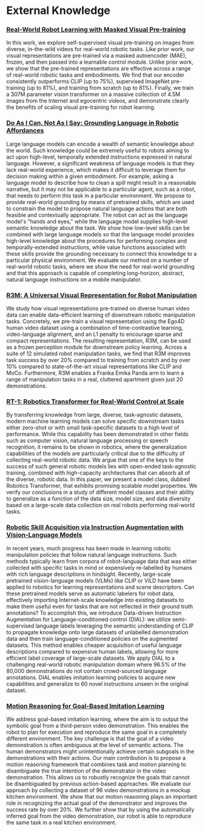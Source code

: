 # External Knowledge

### [Real-World Robot Learning with Masked Visual Pre-training](https://arxiv.org/abs/2210.03109)

In this work, we explore self-supervised visual pre-training on images from diverse, in-the-wild videos for real-world robotic tasks. Like prior work, our visual representations are pre-trained via a masked autoencoder (MAE), frozen, and then passed into a learnable control module. Unlike prior work, we show that the pre-trained representations are effective across a range of real-world robotic tasks and embodiments. We find that our encoder consistently outperforms CLIP (up to 75%), supervised ImageNet pre-training (up to 81%), and training from scratch (up to 81%). Finally, we train a 307M parameter vision transformer on a massive collection of 4.5M images from the Internet and egocentric videos, and demonstrate clearly the benefits of scaling visual pre-training for robot learning.

### [Do As I Can, Not As I Say: Grounding Language in Robotic Affordances](https://arxiv.org/abs/2204.01691)

Large language models can encode a wealth of semantic knowledge about the world. Such knowledge could be extremely useful to robots aiming to act upon high-level, temporally extended instructions expressed in natural language. However, a significant weakness of language models is that they lack real-world experience, which makes it difficult to leverage them for decision making within a given embodiment. For example, asking a language model to describe how to clean a spill might result in a reasonable narrative, but it may not be applicable to a particular agent, such as a robot, that needs to perform this task in a particular environment. We propose to provide real-world grounding by means of pretrained skills, which are used to constrain the model to propose natural language actions that are both feasible and contextually appropriate. The robot can act as the language model's "hands and eyes," while the language model supplies high-level semantic knowledge about the task. We show how low-level skills can be combined with large language models so that the language model provides high-level knowledge about the procedures for performing complex and temporally-extended instructions, while value functions associated with these skills provide the grounding necessary to connect this knowledge to a particular physical environment. We evaluate our method on a number of real-world robotic tasks, where we show the need for real-world grounding and that this approach is capable of completing long-horizon, abstract, natural language instructions on a mobile manipulator.

### [R3M: A Universal Visual Representation for Robot Manipulation](http://arxiv.org/abs/2203.12601)

We study how visual representations pre-trained on diverse human video data can enable data-efficient learning of downstream robotic manipulation tasks. Concretely, we pre-train a visual representation using the Ego4D human video dataset using a combination of time-contrastive learning, video-language alignment, and an L1 penalty to encourage sparse and compact representations. The resulting representation, R3M, can be used as a frozen perception module for downstream policy learning. Across a suite of 12 simulated robot manipulation tasks, we find that R3M improves task success by over 20% compared to training from scratch and by over 10% compared to state-of-the-art visual representations like CLIP and MoCo. Furthermore, R3M enables a Franka Emika Panda arm to learn a range of manipulation tasks in a real, cluttered apartment given just 20 demonstrations.

### [RT-1: Robotics Transformer for Real-World Control at Scale](https://arxiv.org/abs/2212.06817)

By transferring knowledge from large, diverse, task-agnostic datasets, modern machine learning models can solve specific downstream tasks either zero-shot or with small task-specific datasets to a high level of performance. While this capability has been demonstrated in other fields such as computer vision, natural language processing or speech recognition, it remains to be shown in robotics, where the generalization capabilities of the models are particularly critical due to the difficulty of collecting real-world robotic data. We argue that one of the keys to the success of such general robotic models lies with open-ended task-agnostic training, combined with high-capacity architectures that can absorb all of the diverse, robotic data. In this paper, we present a model class, dubbed Robotics Transformer, that exhibits promising scalable model properties. We verify our conclusions in a study of different model classes and their ability to generalize as a function of the data size, model size, and data diversity based on a large-scale data collection on real robots performing real-world tasks.

### [Robotic Skill Acquisition via Instruction Augmentation with Vision-Language Models](https://arxiv.org/abs/2211.11736)

In recent years, much progress has been made in learning robotic manipulation policies that follow natural language instructions. Such methods typically learn from corpora of robot-language data that was either collected with specific tasks in mind or expensively re-labelled by humans with rich language descriptions in hindsight. Recently, large-scale pretrained vision-language models (VLMs) like CLIP or ViLD have been applied to robotics for learning representations and scene descriptors. Can these pretrained models serve as automatic labelers for robot data, effectively importing Internet-scale knowledge into existing datasets to make them useful even for tasks that are not reflected in their ground truth annotations? To accomplish this, we introduce Data-driven Instruction Augmentation for Language-conditioned control (DIAL): we utilize semi-supervised language labels leveraging the semantic understanding of CLIP to propagate knowledge onto large datasets of unlabelled demonstration data and then train language-conditioned policies on the augmented datasets. This method enables cheaper acquisition of useful language descriptions compared to expensive human labels, allowing for more efficient label coverage of large-scale datasets. We apply DIAL to a challenging real-world robotic manipulation domain where 96.5% of the 80,000 demonstrations do not contain crowd-sourced language annotations. DIAL enables imitation learning policies to acquire new capabilities and generalize to 60 novel instructions unseen in the original dataset.

### [Motion Reasoning for Goal-Based Imitation Learning](https://arxiv.org/abs/1911.05864)

We address goal-based imitation learning, where the aim is to output the symbolic goal from a third-person video demonstration. This enables the robot to plan for execution and reproduce the same goal in a completely different environment. The key challenge is that the goal of a video demonstration is often ambiguous at the level of semantic actions. The human demonstrators might unintentionally achieve certain subgoals in the demonstrations with their actions. Our main contribution is to propose a motion reasoning framework that combines task and motion planning to disambiguate the true intention of the demonstrator in the video demonstration. This allows us to robustly recognize the goals that cannot be disambiguated by previous action-based approaches. We evaluate our approach by collecting a dataset of 96 video demonstrations in a mockup kitchen environment. We show that our motion reasoning plays an important role in recognizing the actual goal of the demonstrator and improves the success rate by over 20%. We further show that by using the automatically inferred goal from the video demonstration, our robot is able to reproduce the same task in a real kitchen environment.

